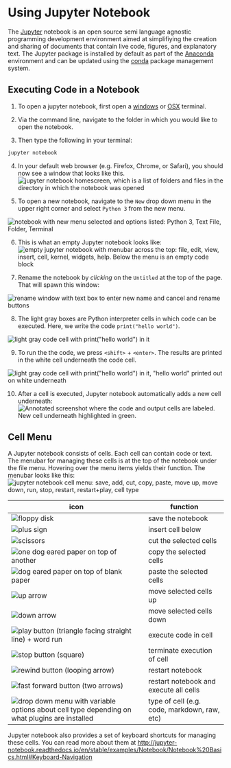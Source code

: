 # Using Jupyter Notebook

The [Jupyter](http://jupyter.org/) notebook is an open source semi language agnostic programming development environment aimed at simplifiying the creation and sharing of documents that contain live code, figures, and explanatory text. The Jupyter package is installed by default as part of the [Anaconda](python.md) environment and can be updated using the [conda](conda.md) package management system. 

## Executing Code in a Notebook
1. To open a jupyter notebook, first open a [windows](windows_terminal.md) or [OSX](osx_terminal.md) terminal. 

2. Via the command line, navigate to the folder in which  you would like to open the notebook. 

3. Then type the following in your terminal:
```bash
jupyter notebook
```

4. In your default web browser (e.g. Firefox, Chrome, or Safari), you should now see a window that looks like this.
![jupyter notebook homescreen, which is a list of folders and files in the directory in which the notebook was opened](images/osx/jupyter/notebook01.png)

5. To open a new notebook, navigate to the `New` drop down menu in the upper right corner and select `Python 3` from the new menu. 

![notebook with new menu selected and options listed: Python 3, Text File, Folder, Terminal ](images/osx/jupyter/notebook02.png)

6. This is what an empty Jupyter notebook looks like: 
![empty jupyter notebook with menubar across the top: file, edit, view, insert, cell, kernel, widgets, help. Below the menu is an empty code block](images/osx/jupyter/notebook03.png)

7. Rename the notebook by *clicking* on the `Untitled` at the top of the page. That will spawn this window:

![rename window with text box to enter new name and cancel and rename buttons](images/osx/jupyter/notebook04.png)

8. The light gray boxes are Python interpreter cells in which code can be executed. Here, we write the code `print("hello world")`. 

![light gray code cell with print("hello world") in it](images/osx/jupyter/notebook05.png)

9. To run the the code, we press `<shift>` + `<enter>`. The results are printed in the white cell underneath the code cell.

![light gray code cell with print("hello world") in it, "hello world" printed out on white underneath](images/osx/jupyter/notebook06.png)

10. After a cell is executed, Jupyter notebook automatically adds a new cell underneath:
![Annotated screenshot where the code and output cells are labeled. New cell underneath highlighted in green.](images/osx/jupyter/notebook07.png)

## Cell Menu

A Jupyter notebook consists of cells. Each cell can contain code or text. The menubar for managing these cells is at the top of the notebook under the file menu. Hovering over the menu items yields their function. The menubar looks like this:
![jupyter notebook cell menu: save, add, cut, copy, paste, move up, move down, run, stop, restart, restart+play, cell type](images/osx/jupyter/cells/cell_menu.png)

icon | function
---- | --------
![floppy disk](images/osx/jupyter/cells/cell_s.png) | save the notebook
![plus sign](images/osx/jupyter/cells/cell_a.png) | insert cell below
![scissors](images/osx/jupyter/cells/cell_d.png) | cut the selected cells
![one dog eared paper on top of another ](images/osx/jupyter/cells/cell_c.png) | copy the selected cells
![dog eared paper on top of blank paper](images/osx/jupyter/cells/cell_p.png) | paste the selected cells
![up arrow](images/osx/jupyter/cells/cell_up.png )| move selected cells up
![down arrow](images/osx/jupyter/cells/cell_down.png) | move selected cells down
![play button (triangle facing straight line) + word `run`](images/osx/jupyter/cells/cell_run.png) | execute code in cell
![stop button (square)](images/osx/jupyter/cells/cell_stop.png) | terminate execution of cell
![rewind button (looping arrow)](images/osx/jupyter/cells/kernel_restart.png) | restart notebook
![fast forward button (two arrows)](images/osx/jupyter/cells/kernel_restart_run.png) | restart notebook and execute all cells
![drop down menu with variable options about cell type depending on what plugins are installed](images/osx/jupyter/cells/cell_type.png) | type of cell (e.g. code, markdown, raw, etc)

Jupyter notebook also provides a set of keyboard shortcuts for managing these cells. You can read more about them at http://jupyter-notebook.readthedocs.io/en/stable/examples/Notebook/Notebook%20Basics.html#Keyboard-Navigation
